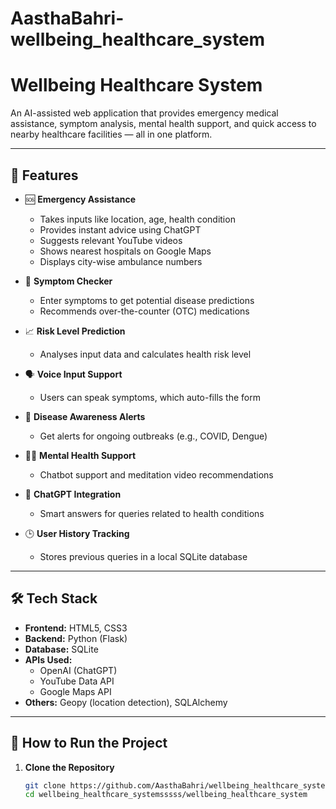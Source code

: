 # AasthaBahri-wellbeing_healthcare_system

# Wellbeing Healthcare System

An AI-assisted web application that provides emergency medical assistance, symptom analysis, mental health support, and quick access to nearby healthcare facilities — all in one platform.

---

## 🌟 Features

- 🆘 **Emergency Assistance**

  - Takes inputs like location, age, health condition
  - Provides instant advice using ChatGPT
  - Suggests relevant YouTube videos
  - Shows nearest hospitals on Google Maps
  - Displays city-wise ambulance numbers

- 💊 **Symptom Checker**

  - Enter symptoms to get potential disease predictions
  - Recommends over-the-counter (OTC) medications

- 📈 **Risk Level Prediction**

  - Analyses input data and calculates health risk level

- 🗣️ **Voice Input Support**

  - Users can speak symptoms, which auto-fills the form

- 📢 **Disease Awareness Alerts**

  - Get alerts for ongoing outbreaks (e.g., COVID, Dengue)

- 🧘‍♀️ **Mental Health Support**

  - Chatbot support and meditation video recommendations

- 🧠 **ChatGPT Integration**

  - Smart answers for queries related to health conditions

- 🕒 **User History Tracking**
  - Stores previous queries in a local SQLite database

---

## 🛠️ Tech Stack

- **Frontend:** HTML5, CSS3
- **Backend:** Python (Flask)
- **Database:** SQLite
- **APIs Used:**
  - OpenAI (ChatGPT)
  - YouTube Data API
  - Google Maps API
- **Others:** Geopy (location detection), SQLAlchemy

---

## 🚀 How to Run the Project

1. **Clone the Repository**
   ```bash
   git clone https://github.com/AasthaBahri/wellbeing_healthcare_systemsssss.git
   cd wellbeing_healthcare_systemsssss/wellbeing_healthcare_system
   ```

